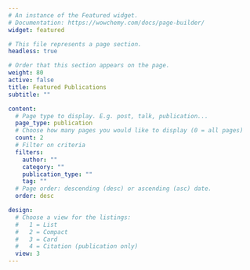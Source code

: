 ```yaml
---
# An instance of the Featured widget.
# Documentation: https://wowchemy.com/docs/page-builder/
widget: featured

# This file represents a page section.
headless: true

# Order that this section appears on the page.
weight: 80
active: false
title: Featured Publications
subtitle: ""

content:
  # Page type to display. E.g. post, talk, publication...
  page_type: publication
  # Choose how many pages you would like to display (0 = all pages)
  count: 2
  # Filter on criteria
  filters:
    author: ""
    category: ""
    publication_type: ""
    tag: ""
  # Page order: descending (desc) or ascending (asc) date.
  order: desc

design:
  # Choose a view for the listings:
  #   1 = List
  #   2 = Compact
  #   3 = Card
  #   4 = Citation (publication only)
  view: 3
---
```

